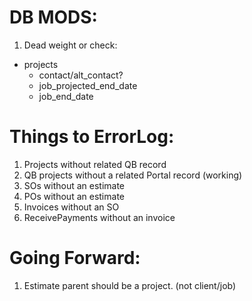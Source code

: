 # DB MODS:

1. Dead weight or check:
- projects
  - contact/alt_contact?
  - job_projected_end_date
  - job_end_date
  

# Things to ErrorLog:

1. Projects without related QB record
1. QB projects without a related Portal record (working)
1. SOs without an estimate
1. POs without an estimate
1. Invoices without an SO
1. ReceivePayments without an invoice


# Going Forward:
1. Estimate parent should be a project. (not client/job)